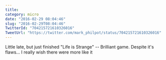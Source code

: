 ```yaml
---
title: 
category: micro
date: "2016-02-29 08:04:46"
slug: "2016-02-29T08:04:46"
TwitterId: "704215721610326016"
TweetUrl: "https://twitter.com/mark_philpot/status/704215721610326016"
---
```


Little late, but just finished "Life is Strange" -- Brilliant game. Despite it's
flaws... I really wish there were more like it
